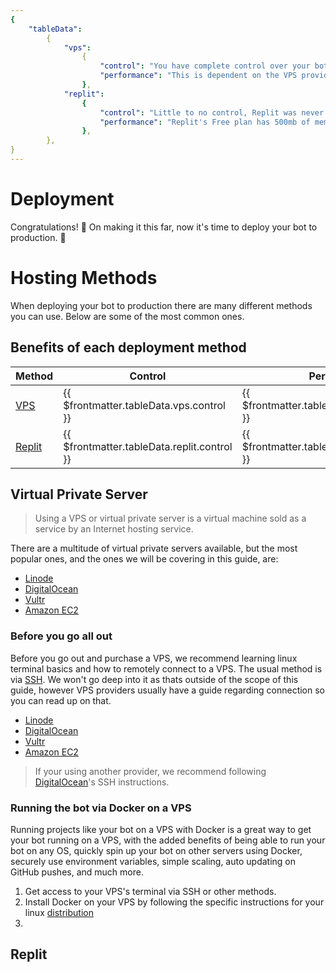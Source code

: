 ```yaml
---
{
    "tableData":
        {
            "vps":
                {
                    "control": "You have complete control over your bot's resources, but at the cost of having to do everything manually.",
                    "performance": "This is dependent on the VPS provider and the specifications of the VPS. Depending on the workload of your bot, a VPS with 1 core and at least 1 - 2 GB(s) of RAM is usually sufficient.",
                },
            "replit":
                {
                    "control": "Little to no control, Replit was never really intended to be a hosting provider, rather a simple yet powerful online IDE, Editor, Compiler, Interpreter, and REPL.",
                    "performance": "Replit's Free plan has 500mb of memory and 0.2 - 0.5 vCPUs, which is sufficient for most bots, but if you're doing a lot of heavy work, you should consider Replit's Hacker plan or another hosting method.",
                },
        },
}
---
```


# Deployment

Congratulations! 🎉 On making it this far, now it's time to deploy your bot to production. 🚀

# Hosting Methods

When deploying your bot to production there are many different methods you can use. Below are some of the most common ones.

## Benefits of each deployment method

| Method                         | Control                                     | Performance                                     |
| ------------------------------ | ------------------------------------------- | ----------------------------------------------- |
| [VPS](#virtual-private-server) | {{ $frontmatter.tableData.vps.control }}    | {{ $frontmatter.tableData.vps.performance }}    |
| [Replit](#replit)              | {{ $frontmatter.tableData.replit.control }} | {{ $frontmatter.tableData.replit.performance }} |

## Virtual Private Server

> Using a VPS or virtual private server is a virtual machine sold as a service by an Internet hosting service.

There are a multitude of virtual private servers available, but the most popular ones, and the ones we will be covering in this guide, are:

-   [Linode]
-   [DigitalOcean]
-   [Vultr]
-   [Amazon EC2]

### Before you go all out

Before you go out and purchase a VPS, we recommend learning linux terminal basics and how to remotely connect to a VPS. The usual method is via [SSH](https://en.wikipedia.org/wiki/Secure_Shell_Protocol). We won't go deep into it as thats outside of the scope of this guide, however VPS providers usually have a guide regarding connection so you can read up on that.

-   [Linode](https://www.linode.com/docs/guides/connect-to-server-over-ssh/)
-   [DigitalOcean](https://docs.digitalocean.com/products/droplets/how-to/connect-with-ssh/)
-   [Vultr](https://www.vultr.com/docs/how-to-access-your-vultr-vps/)
-   [Amazon EC2](https://docs.aws.amazon.com/AWSEC2/latest/UserGuide/AccessingInstancesLinux.html)

> If your using another provider, we recommend following [DigitalOcean](https://docs.digitalocean.com/products/droplets/how-to/connect-with-ssh/openssh/)'s SSH instructions.

### Running the bot via Docker on a VPS

Running projects like your bot on a VPS with Docker is a great way to get your bot running on a VPS, with the added benefits of being able to run your bot on any OS, quickly spin up your bot on other servers using Docker, securely use environment variables, simple scaling, auto updating on GitHub pushes, and much more.

1. Get access to your VPS's terminal via SSH or other methods.
2. Install Docker on your VPS by following the specific instructions for your linux [distribution](https://docs.docker.com/engine/install/#server)
3.

## Replit

<!----------------- Links --------------->

[linode]: https://www.linode.com/
[digitalocean]: http://www.digitalocean.com/
[vultr]: https://www.vultr.com/
[amazon ec2]: https://aws.amazon.com/ec2/
